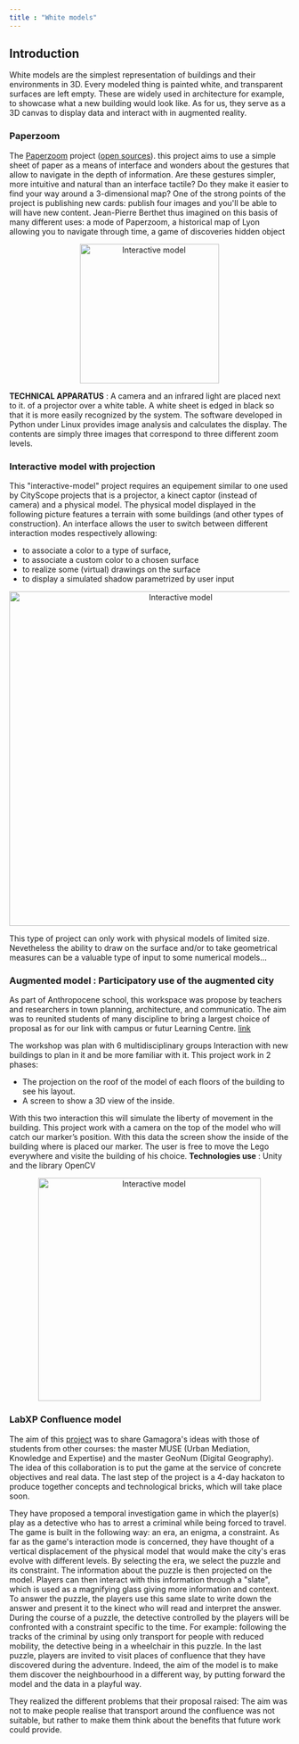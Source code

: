 ```yaml
---
title : "White models"
---
```


## Introduction

White models are the simplest representation of buildings and their environments in 3D. Every modeled thing is painted white, and transparent surfaces are left empty. These are widely used in architecture for example, to showcase what a new building would look like. As for us, they serve as a 3D canvas to display data and interact with in augmented reality.

### Paperzoom
The [Paperzoom](https://www.erasme.org/paper-zoom) project ([open sources](https://github.com/urbanlab/paperzoom)).
this project aims to use a simple sheet of paper as a means of interface and wonders about the gestures that allow to navigate in the depth of information. Are these gestures simpler, more intuitive and natural than an interface
tactile? Do they make it easier to find your way around a 3-dimensional map? One of the strong points of the project is
publishing new cards: publish four images and you'll be able to will have new content. Jean-Pierre Berthet thus imagined
on this basis of many different uses: a mode of Paperzoom, a historical map of Lyon allowing you to navigate through time, a game of discoveries hidden object

<p align="center">
<img src="https://github.com/VCityTeam/DatAgora/blob/master/Pictures/StateOfArt/PaperZoom.jpg" alt="Interactive model" width="250"/>
</p>

**TECHNICAL APPARATUS** :
A camera and an infrared light are placed next to it. of a projector over a white table. A white sheet is edged in black so that it is more easily recognized by the system. The software developed in Python under Linux provides image analysis and calculates the display. The contents are simply three images that correspond to three different zoom levels.



### Interactive model with projection

This "interactive-model" project requires an equipement similar to one used by CityScope projects that is a projector, a kinect captor (instead of camera) and a physical model. The physical model displayed in the following picture features a terrain with some buildings (and other types of construction). An interface allows the user to switch between different interaction modes respectively allowing:
  - to associate a color to a type of surface,
  - to associate a custom color to a chosen surface
  - to realize some (virtual) drawings on the surface
  - to display a simulated shadow parametrized by user input
<p style="text-align:center;">
<img src="https://github.com/VCityTeam/DatAgora/blob/master/Pictures/StateOfArt/InteractiveModel.png" alt="Interactive model" width="600"/>
</p>
This type of project can only work with physical models of limited size. Nevetheless the ability to draw on the surface and/or to take geometrical measures can be a valuable type of input to some numerical models...

### Augmented model : Participatory use of the augmented city
As part of Anthropocene school, this workspace was propose by teachers and researchers in town planning, architecture, and communicatio. The aim was to reunited students of many discipline to bring a largest choice of proposal as for our link with campus or futur Learning Centre. [link](https://github.com/VCityTeam/DatAgora/blob/master/Docs/MAQUETTE%20AUGMENTEE.pdf)

The workshop was plan with 6 multidisciplinary groups
Interaction with new buildings to plan in it and be more familiar with it.
This project work in 2 phases:
- The projection on the roof of the model of each floors of the building to see his layout.
- A screen to show a 3D view of the inside.

With this two interaction this will simulate the liberty of movement in the building.
This project work with a camera on the top of the model who will catch our marker’s position. With this data the screen show the inside of the building where is placed our marker. The user is free to move the Lego everywhere and visite the building of his choice. **Technologies use** : Unity and the library OpenCV
<p style="text-align:center;">
<img src="https://github.com/VCityTeam/DatAgora/blob/master/Pictures/StateOfArt/AugmentedModel.PNG" alt="Interactive model" width="400"/>
</p>

### LabXP Confluence model
The aim of this [project](https://github.com/VCityTeam/DatAgora/blob/master/Docs/LabXP-Confluence-CompteRenduFinal.pdf) was to share Gamagora's ideas with those of students from other courses: the master MUSE (Urban Mediation, Knowledge and Expertise) and the master GeoNum (Digital Geography). The idea of this collaboration is to put the game at the service of concrete objectives and real data. The last step of the project is a 4-day hackaton to produce together concepts and technological bricks, which will take place soon.

They have proposed a temporal investigation game in which the player(s) play as a detective who has to arrest a criminal while being forced to travel. The game is built in the following way: an era, an enigma, a constraint. As far as the game's interaction mode is concerned, they have thought of a vertical displacement of the physical model that would make the city's eras evolve with different levels. By selecting the era, we select the puzzle and its constraint. The information about the puzzle is then projected on the model. Players can then interact with this information through a "slate", which is used as a magnifying glass giving more information and context. To answer the puzzle, the players use this same slate to write down the answer and present it to the kinect who will read and interpret the answer. During the course of a puzzle, the detective controlled by the players will be confronted with a constraint specific to the time. For example: following the tracks of the criminal by using only transport for people with reduced mobility, the detective being in a wheelchair in this puzzle.   In the last puzzle, players are invited to visit places of confluence that they have discovered during the adventure.  Indeed, the aim of the model is to make them discover the neighbourhood in a different way, by putting forward the model and the data in a playful way.

They realized the different problems that their proposal raised: The aim was not to make people realise that transport around the confluence was not suitable, but rather to make them think about the benefits that future work could provide.
